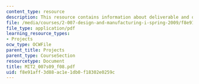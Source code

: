 ```yaml
---
content_type: resource
description: This resource contains information about deliverable and other activities.
file: /media/courses/2-007-design-and-manufacturing-i-spring-2009/f8e91aff3d88ac1e1db0f18302e0259c_MIT2_007s09_f08.pdf
file_type: application/pdf
learning_resource_types:
- Projects
ocw_type: OCWFile
parent_title: Projects
parent_type: CourseSection
resourcetype: Document
title: MIT2_007s09_f08.pdf
uid: f8e91aff-3d88-ac1e-1db0-f18302e0259c
---
```

